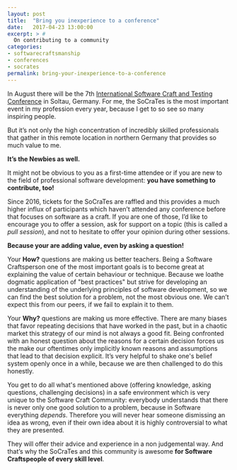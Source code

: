```yaml
---
layout: post
title:  "Bring you inexperience to a conference"
date:   2017-04-23 13:00:00
excerpt: > #
  On contributing to a community
categories:
- softwarecraftsmanship
- conferences
- socrates
permalink: bring-your-inexperience-to-a-conference
---
```


In August there will be the 7th [International Software Craft and Testing Conference](https://socrates-conference.de/) in Soltau, Germany. For me, the SoCraTes is the most important event in my profession every year, because I get to so see so many inspiring people.

But it’s not only the high concentration of incredibly skilled professionals that gather in this remote location in northern Germany that provides so much value to me.

**It’s the Newbies as well.**

It might not be obvious to you as a first-time attendee or if you are new to the field of professional software development: **you have something to contribute, too!**

Since 2016, tickets for the SoCraTes are raffled and this provides a much higher influx of participants which haven’t attended any conference before that focuses on software as a craft. If you are one of those, I’d like to encourage you to offer a session, ask for support on a topic (this is called a *pull session*), and not to hesitate to offer your opinion during other sessions.

**Because your are adding value, even by asking a question!**

Your **How?** questions are making us better teachers. Being a Software Craftsperson one of the most important goals is to become great at explaining the value of certain behaviour or technique. Because we loathe dogmatic application of "best practices" but strive for developing an understanding of the underlying principles of software development, so we can find the best solution for a problem, not the most obvious one. We can’t expect this from our peers, if we fail to explain it to them.

Your **Why?** questions are making us more effective. There are many biases that favor repeating decisions that have worked in the past, but in a chaotic market this strategy of our mind is not always a good fit. Being confronted with an honest question about the reasons for a certain decision forces us the make our oftentimes only implicitly known reasons and assumptions that lead to that decision explicit. It’s very helpful to shake one's belief system openly once in a while, because we are then challenged to do this honestly.

You get to do all what's mentioned above (offering knowledge, asking questions, challenging decisions) in a safe environment which is very unique to the Software Craft Community: everybody understands that there is never only one good solution to a problem, because in Software everything *depends*. Therefore you will never hear someone dismissing an idea as wrong, even if their own idea about it is highly controversial to what they are presented.

They will offer their advice and experience in a non judgemental way. And that’s why the SoCraTes and this community is awesome **for Software Craftspeople of every skill level**.
